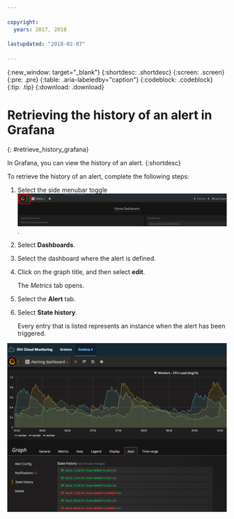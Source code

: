 ```yaml
---

copyright:
  years: 2017, 2018

lastupdated: "2018-02-07"

---
```


{:new_window: target="_blank"}
{:shortdesc: .shortdesc}
{:screen: .screen}
{:pre: .pre}
{:table: .aria-labeledby="caption"}
{:codeblock: .codeblock}
{:tip: .tip}
{:download: .download}


# Retrieving the history of an alert in Grafana
{: #retrieve_history_grafana}

In Grafana, you can view the history of an alert. 
{:shortdesc}


To retrieve the history of an alert, complete the following steps:

1. Select the side menubar toggle ![Grafana sidemenu bar](images/grafana_settings.gif "Grafana sidemenu bar").
2. Select **Dashboards**.
3. Select the dashboard where the alert is defined.
4. Click on the graph title, and then select **edit**.
    
    The *Metrics* tab opens. 

5. Select the **Alert** tab.
6. Select **State history**.

    Every entry that is listed represents an instance when the alert has been triggered.

![View of a Grafana dashboard with an alert defined on a query](images/alerthistory.png "View of a Grafana dashboard with an alert defined on a query")


